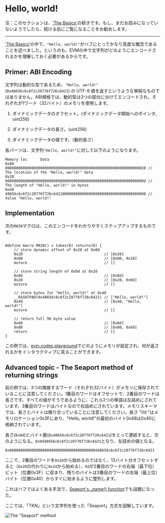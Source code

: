 # Hello, world!
注：このセクションは、['The Basics'](/tutorial/the-basics/)の続きです。もし、まだお読みになっていないようでしたら、続ける前にご覧になることをお勧めします。

---
['The Basics'](/tutorial/the-basics/)の中で、`"Hello, world!"`がハフにとってかなり高度な概念であることを述べました。というのも、EVMの中で文字列がどのようにエンコードされるかを理解しておく必要があるからです。

## Primer: ABI Encoding
文字列は動的な型であるため、`"Hello, world!"` (`0x48656c6c6f2c20776f726c6421`) の UTF-8 値を返すというような単純なものではありません。ABI規格では、動的型は3つの部分に分けてエンコードされ、それぞれが1ワード（32バイト）のメモリを使用します。

1. ダイナミックデータのオフセット。(ダイナミックデータ開始へのポインタ, uint256)

2. ダイナミックデータの長さ。(uint256)

3. ダイナミックデータの値です。（動的長さ）

各パーツは、文字列`"Hello, world!"`に対して以下のようになります。

```
Memory loc      Data
0x00            0000000000000000000000000000000000000000000000000000000000000020 // The location of the "Hello, world!" data
0x20            000000000000000000000000000000000000000000000000000000000000000d // The length of "Hello, world!" in bytes
0x40            48656c6c6f2c20776f726c642100000000000000000000000000000000000000 // Value "Hello, world!"
```
## Implementation
次の`MAIN`マクロは、このエンコードをわかりやすくステップアップするものです。

```

#define macro MAIN() = takes(0) returns(0) {
    // store dynamic offset of 0x20 at 0x00
    0x20                                     // [0x20]
    0x00                                     // [0x00, 0x20]
    mstore                                   // []

    // store string length of 0x0d at 0x20
    0x0d                                     // [0x0d]
    0x20                                     // [0x20, 0x0d]
    mstore                                   // []

    // store bytes for "Hello, world!" at 0x40
    __RIGHTPAD(0x48656c6c6f2c20776f726c6421) // ["Hello, world!"]
    0x40                                     // [0x40, "Hello, world!"]
    mstore                                   // []

    // return full 96 byte value
    0x60                                     // [0x60]
    0x00                                     // [0x00, 0x60]
    return                                   // []
}

```
この例では、[evm.codes playground](https://www.evm.codes/playground?unit=Wei&codeType=Mnemonic&code='v20~0z~0d~2zws32t48656c6c6f2c20776f726c6421yyyyyyu~4z~60~uwRETURN'~wvz0wMSTOREwyuuuw%5Cnvs1tu00t%200xsPUSH%01stuvwyz~_)でどのようにメモリが設定され、何が返されるかをインタラクティブに見ることができます。

## Advanced topic - The Seaport method of returning strings
前の例では、3つの隣接するワード（それぞれ32バイト）がメモリに保存されていることに注意してください。1番目のワードはオフセットで、2番目のワードは長さです。すべての値がそうであるように、これら2つの単語は左詰めにされています。3番目のワードはバイトなので右詰めにされています。メモリスキーマでは、長さとバイトは隣り合っていることに注意してください。長さ "0d "はメモリロケーション0x3Fにあり、"Hello, world!"の最初のバイト0x48は0x40に格納されています。

長さ(`0x0d`)とバイト数(`0x48656c6c6f2c20776f726c6421`)をとって連結すると、次のようになる。`0x0d48656c6c6f2c20776f726c6421`となり、左詰めの値となる。

```
0x000000000000000000000000000000000000000d48656c6c6f2c20776f726c6421
```
ここで、2番目のワードを`0x20`から始めるのではなく、13バイト分オフセットすると（`0x20`の代わりに`0x2d`から始める）、`0d`が2番目のワードの右端（最下位）ビット（位置0x3F）に収まり、残りのバイトは3番目のワードの左端（最上位）バイト（位置0x40）からすぐに始まるように整列します。

これはハフではよくある手法で、[Seaport's \_name() function](https://github.com/ProjectOpenSea/seaport/blob/fb1c3bf4c25a32ae90f776652a8b2b07d5df52cf/contracts/Seaport.sol#L95-L108)でも話題になった。

ここでは、「TKN」という文字列を使った「Seaport」方式を図解しています。

![The "Seaport" method](../../.vuepress/public/Seaport.png)

